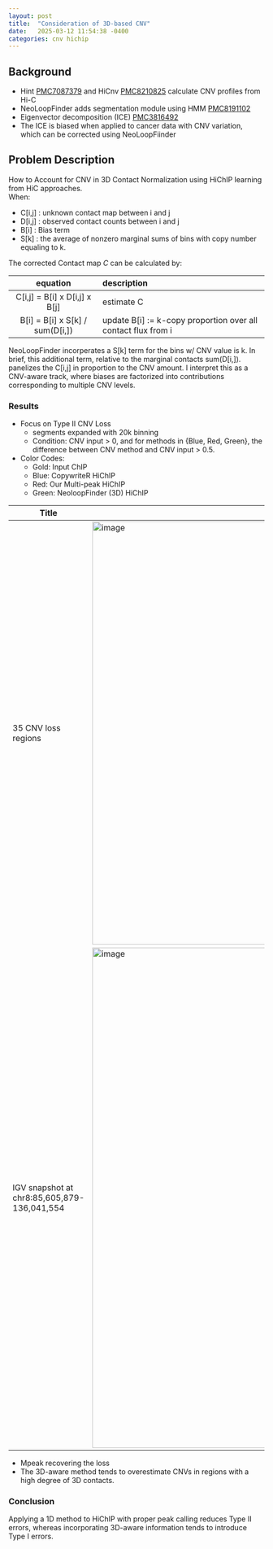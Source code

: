 ```yaml
---
layout: post
title:  "Consideration of 3D-based CNV"
date:   2025-03-12 11:54:38 -0400
categories: cnv hichip
---
```


## Background
- Hint [PMC7087379](https://pmc.ncbi.nlm.nih.gov/articles/PMC7087379/) and HiCnv [PMC8210825](https://pmc.ncbi.nlm.nih.gov/articles/PMC8210825/) calculate CNV profiles from Hi-C
- NeoLoopFinder adds segmentation module using HMM [PMC8191102](https://pmc.ncbi.nlm.nih.gov/articles/PMC8191102/)
- Eigenvector decomposition (ICE) [PMC3816492](https://pmc.ncbi.nlm.nih.gov/articles/PMC3816492/)
- The ICE is biased when applied to cancer data with CNV variation, which can be corrected using NeoLoopFiinder

## Problem Description

How to Account for CNV in 3D Contact Normalization using HiChIP learning from HiC approaches. 
</br>When:
- C[i,j] : unknown contact map between i and j
- D[i,j] : observed contact counts between i and j
- B[i] : Bias term
- S[k] : the average of nonzero marginal sums of bins with copy number equaling to k.

The corrected Contact map $C$ can be calculated by:

| equation | description |
| :-: | :- |
| C[i,j] = B[i] x D[i,j] x B[j] | estimate C  |
| B[i] = B[i] x S[k] / sum(D[i,]) | update B[i] := k-copy proportion over all contact flux from i |

NeoLoopFinder incorperates a S[k] term for the bins w/ CNV value is k. 
In brief, this additional term, relative to the marginal contacts sum(D[i,]). 
panelizes the C[i,j] in proportion to the CNV amount.
I interpret this as a CNV-aware track, where biases are factorized into contributions corresponding to multiple CNV levels.
  
### Results
- Focus on Type II CNV Loss
  - segments expanded with 20k binning
  - Condition: CNV input > 0, and for methods in {Blue, Red, Green}, the difference between CNV method and CNV input > 0.5.
- Color Codes:
  - Gold: Input ChIP
  - Blue: CopywriteR HiChIP
  - Red: Our Multi-peak HiChIP
  - Green: NeoloopFinder (3D) HiChIP
  

| Title | figure |
| - | - |
| 35 CNV loss regions | <img width="832" alt="image" src="https://github.com/user-attachments/assets/aa154f09-2701-4b6d-9518-7f87ec816eb2" /> | 
| IGV snapshot at chr8:85,605,879-136,041,554 | <img width="984" alt="image" src="https://github.com/user-attachments/assets/0e1079ae-4598-43f7-9e47-899be1ac13f2" /> | 


- Mpeak recovering the loss
- The 3D-aware method tends to overestimate CNVs in regions with a high degree of 3D contacts.

### Conclusion
Applying a 1D method to HiChIP with proper peak calling reduces Type II errors, whereas incorporating 3D-aware information tends to introduce Type I errors.

